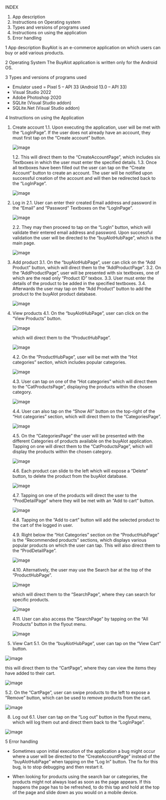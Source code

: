 INDEX
1.	App description
2.	Instructions on Operating system
3.	Types and versions of programs used
4.	Instructions on using the application
5.	Error handling

1 App description
BuyAlot is an e-commerce application on which users can buy or add various products.

2 Operating System
The BuyAlot application is written only for the Android OS.

3 Types and versions of programs used
-	Emulator used = Pixel 5 – API 33 (Android 13.0 – API 33)
-	Visual Studio 2022
-	Adobe Photoshop 2020
-	SQLite (Visual Studio addon)
-	SQLite.Net (Visual Studio addon)

4 Instructions on using the Application
1.	Create account
    1.1.	Upon executing the application, user will be met with the “LogInPage”. If the user does not already have an account, they must first tap on the “Create account” button.
    	
    ![image](https://github.com/user-attachments/assets/bd9bc5cf-73d0-4228-bb08-09cc482c109b)

    1.2.	This will direct them to the “CreateAccountPage”, which includes six Textboxes in which the user must enter the specified details.
    1.3.	Once all textboxes have been filled out the user can tap on the “Create Account” button to create an account. The user will be notified upon successful creation of the account and will then be redirected back to the “LogInPage”.
    
    ![image](https://github.com/user-attachments/assets/aa6a3373-9c2e-4b7f-a23f-23e079fe6d03)

2.	Log in
    2.1.	User can enter their created Email address and password in the “Email” and “Password” Textboxes on the “LogInPage”.
    	
    ![image](https://github.com/user-attachments/assets/be088fde-772d-4e24-ba7d-5e624cf754d7)

    2.2.	They may then proceed to tap on the “LogIn” button, which will validate their entered email address and password. Upon successful validation the user will be directed to the “buyAlotHubPage”, which is the main page.
    
    ![image](https://github.com/user-attachments/assets/6962b8b4-208d-4824-a5cf-5b98fc870436)

3.	Add product
    3.1.	On the “buyAlotHubPage”, user can click on the “Add Product” button, which will direct them to the “AddProductPage”.
    3.2.	On the “AddProductPage”, user will be presented with six textboxes, one of which are the read only “Product ID” texbox.
    3.3.	User must enter the details of the product to be added in the specified textboxes.
    3.4.	Afterwards the user may tap on the “Add Product” button to add the product to the buyAlot product database.
    	
    ![image](https://github.com/user-attachments/assets/29037ae0-cee0-44cb-803b-c4a9499fc36d)

5.	View products
    4.1.	On the “buyAlotHubPage”, user can click on the “View Products” button.
    	
    ![image](https://github.com/user-attachments/assets/9ab3d16b-a024-45f2-a952-d3d43f17cf0d)

    which will direct them to the “ProductHubPage”.
    
    ![image](https://github.com/user-attachments/assets/01b7683f-85fa-4d1e-9156-a2bb3448c54d)

    4.2.	On the “ProductHubPage”, user will be met with the “Hot categories” section, which includes popular categories.
    
    ![image](https://github.com/user-attachments/assets/2c8330c9-10c0-437a-8906-c7c4b8525a4c)

    4.3.	User can tap on one of the “Hot categories” which will direct them to the “CatProductsPage”, displaying the products within the chosen category.
    
    ![image](https://github.com/user-attachments/assets/cac30e88-505c-4d82-ba6a-de9ba4854d6c)

    4.4.	User can also tap on the “Show All” button on the top-right of the “Hot categories” section, which will direct them to the “CategoriesPage”.
    
    ![image](https://github.com/user-attachments/assets/6759b180-7f7a-47c5-af08-167440c01c4d)

    4.5.	On the “CategoriesPage” the user will be presented with the different Categories of products available on the buyAlot application. Tapping on one will direct them to the “CatProductsPage”, which will display the products within the chosen category.
    
    ![image](https://github.com/user-attachments/assets/65b14d24-55a9-4b28-a246-77538ea21432)

    4.6.	Each product can slide to the left which will expose a “Delete” button, to delete the product from the buyAlot database.
    
    ![image](https://github.com/user-attachments/assets/d0affb93-6b97-41bb-9dfd-771de0f0e5dc)

    4.7.	Tapping on one of the products will direct the user to the “ProdDetailPage” where they will be met with an “Add to cart” button.
    
    ![image](https://github.com/user-attachments/assets/2f24b1f7-0b97-4f0c-b54f-895bab0d4e90)

    4.8.	Tapping on the “Add to cart” button will add the selected product to the cart of the logged in user. 

    4.9.	Right below the “Hot Categories” section on the “ProductHubPage” is the “Recommended products” sections, which displays various popular products on which the user can tap. This will also direct them to the “ProdDetailPage”.
    
    ![image](https://github.com/user-attachments/assets/2edd3d49-c900-48e6-9e8a-31d1f60a05c3)

    4.10.	Alternatively, the user may use the Search bar at the top of the “ProductHubPage”.
    
    ![image](https://github.com/user-attachments/assets/380a5f43-8789-4de7-a1fb-079433635f5f)

    which will direct them to the “SearchPage”, where they can search for specific products.
    
    ![image](https://github.com/user-attachments/assets/e34a73c1-c109-42ad-9287-5fe33cca4f74)

    4.11.	User can also access the “SearchPage” by tapping on the “All Products” button in the flyout menu.
    
    ![image](https://github.com/user-attachments/assets/b87460c5-2038-498a-b428-d584673961db)


5.	View Cart
5.1.	On the “buyAlotHubPage”, user can tap on the “View Cart” button.
  	   	
   ![image](https://github.com/user-attachments/assets/39f9242e-7c15-423f-8a41-86944b17fd6c)

  this will direct them to the “CartPage”, where they can view the items they have added to their cart.
     
  ![image](https://github.com/user-attachments/assets/f043f5ee-504b-4ea5-8488-8acc4265302a)

  5.2.	On the “CartPage”, user can swipe products to the left to expose a “Remove” button, which can be used to remove products from the cart.
    
  ![image](https://github.com/user-attachments/assets/5f990c10-e455-4967-ab76-b32b5b7ef938)

  8.	Log out
    6.1.	User can tap on the “Log out” button in the flyout menu, which will log them out and direct them back to the “LogInPage”.
    	
  ![image](https://github.com/user-attachments/assets/4ccb845a-0259-461c-b9fa-2b4221f40846)

5 Error handling
-	Sometimes upon initial execution of the application a bug might occur where a user will be directed to the “CreateAccountPage” instead of the “buyAlotHubPage” when tapping on the “Log In” button.
The fix for this bug, is to stop debugging and then restart it.

-	When looking for products using the search bar or categories, the products might not always load as soon as the page appears.
If this happens the page has to be refreshed, to do this tap and hold at the top of the page and slide down as you would on a mobile device.

